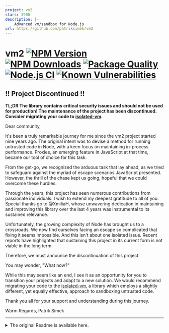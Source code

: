 ```yaml
---
project: vm2
stars: 3906
description: |-
    Advanced vm/sandbox for Node.js
url: https://github.com/patriksimek/vm2
---
```


# vm2 [![NPM Version][npm-image]][npm-url] [![NPM Downloads][downloads-image]][downloads-url] [![Package Quality][quality-image]][quality-url] [![Node.js CI](https://github.com/patriksimek/vm2/actions/workflows/node-test.yml/badge.svg)](https://github.com/patriksimek/vm2/actions/workflows/node-test.yml) [![Known Vulnerabilities][snyk-image]][snyk-url]

## ‼️ Project Discontinued ‼️

**TL;DR The library contains critical security issues and should not be used for production! The maintenance of the project has been discontinued. Consider migrating your code to [isolated-vm](https://www.npmjs.com/package/isolated-vm).**

Dear community,

It's been a truly remarkable journey for me since the vm2 project started nine years ago. The original intent was to devise a method for running untrusted code in Node, with a keen focus on maintaining in-process performance. Proxies, an emerging feature in JavaScript at that time, became our tool of choice for this task.

From the get-go, we recognized the arduous task that lay ahead, as we tried to safeguard against the myriad of escape scenarios JavaScript presented. However, the thrill of the chase kept us going, hopeful that we could overcome these hurdles.

Through the years, this project has seen numerous contributions from passionate individuals. I wish to extend my deepest gratitude to all of you. Special thanks go to @XmiliaH, whose unwavering dedication in maintaining and improving this library over the last 4 years was instrumental to its sustained relevance.

Unfortunately, the growing complexity of Node has brought us to a crossroads. We now find ourselves facing an escape so complicated that fixing it seems impossible. And this isn't about one isolated issue. Recent reports have highlighted that sustaining this project in its current form is not viable in the long term.

Therefore, we must announce the discontinuation of this project.

You may wonder, "What now?"

While this may seem like an end, I see it as an opportunity for you to transition your projects and adapt to a new solution. We would recommend migrating your code to the [isolated-vm](https://www.npmjs.com/package/isolated-vm), a library which employs a slightly different, yet equally effective, approach to sandboxing untrusted code.

Thank you all for your support and understanding during this journey.

Warm Regards,
Patrik Simek

---

<details>
<summary>The original Readme is available here.</summary>

vm2 is a sandbox that can run untrusted code with whitelisted Node's built-in modules. ~~Securely!~~

## Features

* Runs untrusted code securely in a single process with your code side by side
* Full control over the sandbox's console output
* The sandbox has limited access to the process's methods
* It is possible to require modules (built-in and external) from the sandbox
* You can limit access to certain (or all) built-in modules
* You can securely call methods and exchange data and callbacks between sandboxes
* Is immune to all known methods of attacks
* Transpiler support

## How does it work

* It uses the internal VM module to create a secure context.
* It uses [Proxies](https://developer.mozilla.org/docs/Web/JavaScript/Reference/Global_Objects/Proxy) to prevent escaping from the sandbox.
* It overrides the built-in require to control access to modules.

## What is the difference between Node's vm and vm2?

Try it yourself:

```js
const vm = require('vm');
vm.runInNewContext('this.constructor.constructor("return process")().exit()');
console.log('Never gets executed.');
```

```js
const {VM} = require('vm2');
new VM().run('this.constructor.constructor("return process")().exit()');
// Throws ReferenceError: process is not defined
```

## Installation

**IMPORTANT**: VM2 requires Node.js 6 or newer.

```sh
npm install vm2
```

## Quick Example

```js
const {VM} = require('vm2');
const vm = new VM();

vm.run(`process.exit()`); // TypeError: process.exit is not a function
```

```js
const {NodeVM} = require('vm2');
const vm = new NodeVM({
    require: {
        external: true,
        root: './'
    }
});

vm.run(`
    var request = require('request');
    request('http://www.google.com', function (error, response, body) {
        console.error(error);
        if (!error && response.statusCode == 200) {
            console.log(body); // Show the HTML for the Google homepage.
        }
    });
`, 'vm.js');
```

## Documentation

* [VM](#vm)
* [NodeVM](#nodevm)
* [VMScript](#vmscript)
* [Error handling](#error-handling)
* [Debugging a sandboxed code](#debugging-a-sandboxed-code)
* [Read-only objects](#read-only-objects-experimental)
* [Protected objects](#protected-objects-experimental)
* [Cross-sandbox relationships](#cross-sandbox-relationships)
* [CLI](#cli)
* [2.x to 3.x changes](https://github.com/patriksimek/vm2/wiki/2.x-to-3.x-changes)
* [1.x and 2.x docs](https://github.com/patriksimek/vm2/wiki/1.x-and-2.x-docs)
* [Contributing](https://github.com/patriksimek/vm2/wiki/Contributing)

## VM

VM is a simple sandbox to synchronously run untrusted code without the `require` feature. Only JavaScript built-in objects and Node's `Buffer` are available. Scheduling functions (`setInterval`, `setTimeout` and `setImmediate`) are not available by default.

**Options:**

* `timeout` - Script timeout in milliseconds. **WARNING**: You might want to use this option together with `allowAsync=false`. Further, operating on returned objects from the sandbox can run arbitrary code and circumvent the timeout. One should test if the returned object is a primitive with `typeof` and fully discard it (doing logging or creating error messages with such an object might also run arbitrary code again) in the other case.
* `sandbox` - VM's global object.
* `compiler` - `javascript` (default) or `coffeescript` or custom compiler function. The library expects you to have coffee-script pre-installed if the compiler is set to `coffeescript`.
* `eval` - If set to `false` any calls to `eval` or function constructors (`Function`, `GeneratorFunction`, etc.) will throw an `EvalError` (default: `true`).
* `wasm` -  If set to `false` any attempt to compile a WebAssembly module will throw a `WebAssembly.CompileError` (default: `true`).
* `allowAsync` - If set to `false` any attempt to run code using `async` will throw a `VMError` (default: `true`).

**IMPORTANT**: Timeout is only effective on synchronous code that you run through `run`. Timeout does **NOT** work on any method returned by VM. There are some situations when timeout doesn't work - see [#244](https://github.com/patriksimek/vm2/pull/244).

```js
const {VM} = require('vm2');

const vm = new VM({
    timeout: 1000,
    allowAsync: false,
    sandbox: {}
});

vm.run('process.exit()'); // throws ReferenceError: process is not defined
```

You can also retrieve values from VM.

```js
let number = vm.run('1337'); // returns 1337
```

**TIP**: See tests for more usage examples.

## NodeVM

Unlike `VM`, `NodeVM` allows you to require modules in the same way that you would in the regular Node's context.

**Options:**

* `console` - `inherit` to enable console, `redirect` to redirect to events, `off` to disable console (default: `inherit`).
* `sandbox` - VM's global object.
* `compiler` - `javascript` (default) or `coffeescript` or custom compiler function (which receives the code, and it's file path). The library expects you to have coffee-script pre-installed if the compiler is set to `coffeescript`.
* `eval` - If set to `false` any calls to `eval` or function constructors (`Function`, `GeneratorFunction`, etc.) will throw an `EvalError` (default: `true`).
* `wasm` -  If set to `false` any attempt to compile a WebAssembly module will throw a `WebAssembly.CompileError` (default: `true`).
* `sourceExtensions` - Array of file extensions to treat as source code (default: `['js']`).
* `require` - `true`, an object or a Resolver to enable `require` method (default: `false`).
* `require.external` - Values can be `true`, an array of allowed external modules, or an object (default: `false`). All paths matching `/node_modules/${any_allowed_external_module}/(?!/node_modules/)` are allowed to be required.
* `require.external.modules` - Array of allowed external modules. Also supports wildcards, so specifying `['@scope/*-ver-??]`, for instance, will allow using all modules having a name of the form `@scope/something-ver-aa`, `@scope/other-ver-11`, etc. The `*` wildcard does not match path separators.
* `require.external.transitive` - Boolean which indicates if transitive dependencies of external modules are allowed (default: `false`). **WARNING**: When a module is required transitively, any module is then able to require it normally, even if this was not possible before it was loaded.
* `require.builtin` - Array of allowed built-in modules, accepts ["\*"] for all (default: none). **WARNING**: "\*" can be dangerous as new built-ins can be added.
* `require.root` - Restricted path(s) where local modules can be required (default: every path).
* `require.mock` - Collection of mock modules (both external or built-in).
* `require.context` - `host` (default) to require modules in the host and proxy them into the sandbox. `sandbox` to load, compile, and require modules in the sandbox. `callback(moduleFilename, ext)` to dynamically choose a context per module. The default will be sandbox is nothing is specified. Except for `events`, built-in modules are always required in the host and proxied into the sandbox.
* `require.import` - An array of modules to be loaded into NodeVM on start.
* `require.resolve` - An additional lookup function in case a module wasn't found in one of the traditional node lookup paths.
* `require.customRequire` - Use instead of the `require` function to load modules from the host.
* `require.strict` - `false` to not force strict mode on modules loaded by require (default: `true`).
* `require.fs` - Custom file system implementation.
* `nesting` - **WARNING**: Allowing this is a security risk as scripts can create a NodeVM which can require any host module. `true` to enable VMs nesting (default: `false`).
* `wrapper` - `commonjs` (default) to wrap script into CommonJS wrapper, `none` to retrieve value returned by the script.
* `argv` - Array to be passed to `process.argv`.
* `env` - Object to be passed to `process.env`.
* `strict` - `true` to loaded modules in strict mode (default: `false`).

**IMPORTANT**: Timeout is not effective for NodeVM so it is not immune to `while (true) {}` or similar evil.

**REMEMBER**: The more modules you allow, the more fragile your sandbox becomes.

```js
const {NodeVM} = require('vm2');

const vm = new NodeVM({
    console: 'inherit',
    sandbox: {},
    require: {
        external: true,
        builtin: ['fs', 'path'],
        root: './',
        mock: {
            fs: {
                readFileSync: () => 'Nice try!'
            }
        }
    }
});

// Sync

let functionInSandbox = vm.run('module.exports = function(who) { console.log("hello "+ who); }');
functionInSandbox('world');

// Async

let functionWithCallbackInSandbox = vm.run('module.exports = function(who, callback) { callback("hello "+ who); }');
functionWithCallbackInSandbox('world', (greeting) => {
    console.log(greeting);
});
```

When `wrapper` is set to `none`, `NodeVM` behaves more like `VM` for synchronous code.

```js
assert.ok(vm.run('return true') === true);
```

**TIP**: See tests for more usage examples.

### Loading modules by relative path

To load modules by relative path, you must pass the full path of the script you're running as a second argument to vm's `run` method if the script is a string. The filename is then displayed in any stack traces generated by the script.

```js
vm.run('require("foobar")', '/data/myvmscript.js');
```

If the script you are running is a VMScript, the path is given in the VMScript constructor.

```js
const script = new VMScript('require("foobar")', {filename: '/data/myvmscript.js'});
vm.run(script);
```

### Resolver

A resolver can be created via `makeResolverFromLegacyOptions` and be used for multiple `NodeVM` instances allowing to share compiled module code potentially speeding up load times. The first example of `NodeVM` can be rewritten using `makeResolverFromLegacyOptions` as follows.

```js
const resolver = makeResolverFromLegacyOptions({
    external: true,
    builtin: ['fs', 'path'],
    root: './',
    mock: {
        fs: {
            readFileSync: () => 'Nice try!'
        }
    }
});
const vm = new NodeVM({
    console: 'inherit',
    sandbox: {},
    require: resolver
});
```

## VMScript

You can increase performance by using precompiled scripts. The precompiled VMScript can be run multiple times. It is important to note that the code is not bound to any VM (context); rather, it is bound before each run, just for that run.

```js
const {VM, VMScript} = require('vm2');

const vm = new VM();
const script = new VMScript('Math.random()');
console.log(vm.run(script));
console.log(vm.run(script));
```

It works for both `VM` and `NodeVM`.

```js
const {NodeVM, VMScript} = require('vm2');

const vm = new NodeVM();
const script = new VMScript('module.exports = Math.random()');
console.log(vm.run(script));
console.log(vm.run(script));
```

Code is compiled automatically the first time it runs. One can compile the code anytime with `script.compile()`. Once the code is compiled, the method has no effect.

## Error handling

Errors in code compilation and synchronous code execution can be handled by `try-catch`. Errors in asynchronous code execution can be handled by attaching `uncaughtException` event handler to Node's `process`.

```js
try {
    var script = new VMScript('Math.random()').compile();
} catch (err) {
    console.error('Failed to compile script.', err);
}

try {
    vm.run(script);
} catch (err) {
    console.error('Failed to execute script.', err);
}

process.on('uncaughtException', (err) => {
    console.error('Asynchronous error caught.', err);
});
```

## Debugging a sandboxed code

You can debug or inspect code running in the sandbox as if it was running in a normal process.

* You can use breakpoints (which requires you to specify a script file name)
* You can use `debugger` keyword.
* You can use step-in to step inside the code running in the sandbox.

### Example

/tmp/main.js:

```js
const {VM, VMScript} = require('.');
const fs = require('fs');
const file = `${__dirname}/sandbox.js`;

// By providing a file name as second argument you enable breakpoints
const script = new VMScript(fs.readFileSync(file), file);

new VM().run(script);
```

/tmp/sandbox.js

```js
const foo = 'ahoj';

// The debugger keyword works just fine everywhere.
// Even without specifying a file name to the VMScript object.
debugger;
```

## Read-only objects (experimental)

To prevent sandboxed scripts from adding, changing, or deleting properties from the proxied objects, you can use `freeze` methods to make the object read-only. This is only effective inside VM. Frozen objects are affected deeply. Primitive types cannot be frozen.

**Example without using `freeze`:**

```js
const util = {
    add: (a, b) => a + b
}

const vm = new VM({
    sandbox: {util}
});

vm.run('util.add = (a, b) => a - b');
console.log(util.add(1, 1)); // returns 0
```

**Example with using `freeze`:**

```js
const vm = new VM(); // Objects specified in the sandbox cannot be frozen.
vm.freeze(util, 'util'); // Second argument adds object to global.

vm.run('util.add = (a, b) => a - b'); // Fails silently when not in strict mode.
console.log(util.add(1, 1)); // returns 2
```

**IMPORTANT:** It is not possible to freeze objects that have already been proxied to the VM.

## Protected objects (experimental)

Unlike `freeze`, this method allows sandboxed scripts to add, change, or delete properties on objects, with one exception - it is not possible to attach functions. Sandboxed scripts are therefore not able to modify methods like `toJSON`, `toString` or `inspect`.

**IMPORTANT:** It is not possible to protect objects that have already been proxied to the VM.

## Cross-sandbox relationships

```js
const assert = require('assert');
const {VM} = require('vm2');

const sandbox = {
    object: new Object(),
    func: new Function(),
    buffer: new Buffer([0x01, 0x05])
}

const vm = new VM({sandbox});

assert.ok(vm.run(`object`) === sandbox.object);
assert.ok(vm.run(`object instanceof Object`));
assert.ok(vm.run(`object`) instanceof Object);
assert.ok(vm.run(`object.__proto__ === Object.prototype`));
assert.ok(vm.run(`object`).__proto__ === Object.prototype);

assert.ok(vm.run(`func`) === sandbox.func);
assert.ok(vm.run(`func instanceof Function`));
assert.ok(vm.run(`func`) instanceof Function);
assert.ok(vm.run(`func.__proto__ === Function.prototype`));
assert.ok(vm.run(`func`).__proto__ === Function.prototype);

assert.ok(vm.run(`new func() instanceof func`));
assert.ok(vm.run(`new func()`) instanceof sandbox.func);
assert.ok(vm.run(`new func().__proto__ === func.prototype`));
assert.ok(vm.run(`new func()`).__proto__ === sandbox.func.prototype);

assert.ok(vm.run(`buffer`) === sandbox.buffer);
assert.ok(vm.run(`buffer instanceof Buffer`));
assert.ok(vm.run(`buffer`) instanceof Buffer);
assert.ok(vm.run(`buffer.__proto__ === Buffer.prototype`));
assert.ok(vm.run(`buffer`).__proto__ === Buffer.prototype);
assert.ok(vm.run(`buffer.slice(0, 1) instanceof Buffer`));
assert.ok(vm.run(`buffer.slice(0, 1)`) instanceof Buffer);
```

## CLI

Before you can use vm2 in the command line, install it globally with `npm install vm2 -g`.

```sh
vm2 ./script.js
```

## Known Issues

* **There are known security issues to circumvent the sandbox.**
* It is not possible to define a class that extends a proxied class. This includes using a proxied class in `Object.create`.
* Direct eval does not work.
* Logging sandbox arrays will repeat the array part in the properties.
* Source code transformations can result a different source string for a function.
* There are ways to crash the node process from inside the sandbox.

## Deployment

1. Update the `CHANGELOG.md`
2. Update the `package.json` version number
3. Commit the changes
4. Run `npm publish`

## Sponsors

[![Integromat][integromat-image]][integromat-url]

[npm-image]: https://img.shields.io/npm/v/vm2.svg?style=flat-square
[npm-url]: https://www.npmjs.com/package/vm2
[downloads-image]: https://img.shields.io/npm/dm/vm2.svg?style=flat-square
[downloads-url]: https://www.npmjs.com/package/vm2
[quality-image]: http://npm.packagequality.com/shield/vm2.svg?style=flat-square
[quality-url]: http://packagequality.com/#?package=vm2
[travis-image]: https://img.shields.io/travis/patriksimek/vm2/master.svg?style=flat-square&label=unit
[travis-url]: https://travis-ci.org/patriksimek/vm2
[snyk-image]: https://snyk.io/test/github/patriksimek/vm2/badge.svg
[snyk-url]: https://snyk.io/test/github/patriksimek/vm2
[integromat-image]: https://static.integromat.com/logo/45_text.png
[integromat-url]: https://www.integromat.com

</details>

